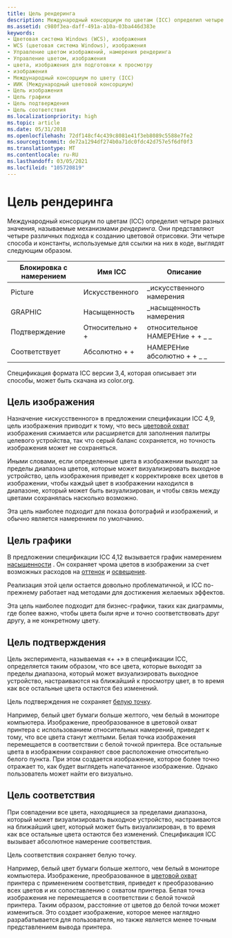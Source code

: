 ```yaml
---
title: Цель рендеринга
description: Международный консорциум по цветам (ICC) определил четыре разных значения, называемые механизмами рендеринга.
ms.assetid: c980f3ea-daff-491a-a10a-03ba446d383e
keywords:
- Цветовая система Windows (WCS), изображения
- WCS (цветовая система Windows), изображения
- Управление цветом изображений, намерения рендеринга
- Управление цветом, изображения
- цвета, изображения для подготовки к просмотру
- изображения
- Международный консорциум по цвету (ICC)
- ИИК (Международный цветовой консорциум)
- Цель изображения
- Цель графики
- Цель подтверждения
- Цель соответствия
ms.localizationpriority: high
ms.topic: article
ms.date: 05/31/2018
ms.openlocfilehash: 72df148cf4c439c8081e41f3eb8089c5588e7fe2
ms.sourcegitcommit: de72a1294df274b0a71dc0fdc42d757e5f6df0f3
ms.translationtype: MT
ms.contentlocale: ru-RU
ms.lasthandoff: 03/05/2021
ms.locfileid: "105720819"
---
```

# <a name="rendering-intents"></a>Цель рендеринга

Международный консорциум по цветам (ICC) определил четыре разных значения, называемые механизмами *рендеринга*. Они представляют четыре различных подхода к созданию цветовой отрисовки. Эти четыре способа и константы, используемые для ссылки на них в коде, выглядят следующим образом.



| Блокировка с намерением                            | Имя ICC              | Описание                    |
|-----------------------------------|-----------------------|--------------------------------|
| Picture | Искусственного            | \_искусственного намерения             |
| GRAPHIC | Насыщенность            | \_насыщенность намерения             |
| Подтверждение     | Относительно + + | относительное НАМЕРЕНие + + \_ \_ |
| Соответствует     | Абсолютно + + | НАМЕРЕНие абсолютно + + \_ \_ |




 

Спецификация формата ICC версии 3,4, которая описывает эти способы, может быть скачана из color.org.

## <a name="picture-intent"></a>Цель изображения

Назначение «искусственного» в предложении спецификации ICC 4,9, цель изображения приводит к тому, что весь [цветовой охват](./g.md) изображения сжимается или расширяется для заполнения палитры целевого устройства, так что серый баланс сохраняется, но точность изображения может не сохраняться.

Иными словами, если определенные цвета в изображении выходят за пределы диапазона цветов, которые может визуализировать выходное устройство, цель изображения приведет к корректировке всех цветов в изображении, чтобы каждый цвет в изображении находился в диапазоне, который может быть визуализирован, и чтобы связь между цветами сохранялась насколько возможно.

Эта цель наиболее подходит для показа фотографий и изображений, и обычно является намерением по умолчанию.

## <a name="graphic-intent"></a>Цель графики

В предложении спецификации ICC 4,12 вызывается график намерением [насыщенности](s.md) . Он сохраняет чрома цветов в изображении за счет возможных расходов на [оттенок](h.md) и [освещение](l.md).

Реализация этой цели остается довольно проблематичной, и ICC по-прежнему работает над методами для достижения желаемых эффектов.

Эта цель наиболее подходит для бизнес-графики, таких как диаграммы, где более важно, чтобы цвета были ярче и точно соответствовать друг другу, а не конкретному цвету.

## <a name="proof-intent"></a>Цель подтверждения

Цель эксперимента, называемая «+ +» в спецификации ICC, определяется таким образом, что все цвета, которые выходят за пределы диапазона, который может визуализировать выходное устройство, настраиваются на ближайший к просмотру цвет, в то время как все остальные цвета остаются без изменений.

Цель подтверждения не сохраняет [белую точку](w.md).

Например, белый цвет бумаги больше желтого, чем белый в мониторе компьютера. Изображение, преобразованное в цветовой охват принтера с использованием относительных намерений, приведет к тому, что все цвета станут желтыми. Белая точка изображения перемещается в соответствии с белой точкой принтера. Все остальные цвета в изображении сохраняют свое расположение относительно белого пункта. При этом создается изображение, которое более точно отражает то, как будет выглядеть напечатанное изображение. Однако пользователь может найти его визуально.

## <a name="match-intent"></a>Цель соответствия

При совпадении все цвета, находящиеся за пределами диапазона, который может визуализировать выходное устройство, настраиваются на ближайший цвет, который может быть визуализирован, в то время как все остальные цвета остаются без изменений. Спецификация ICC вызывает абсолютное намерение соответствия.

Цель соответствия сохраняет белую точку.

Например, белый цвет бумаги больше желтого, чем белый в мониторе компьютера. Изображение, преобразованное в [цветовой охват](./g.md) принтера с применением соответствия, приведет к преобразованию всех цветов и их сопоставлению с охватом принтера. Белая точка изображения не перемещается в соответствии с белой точкой принтера. Таким образом, расстояние от цветов до белой точки может измениться. Это создает изображение, которое менее наглядно разрабатывается для пользователя, но также является менее точным представлением вывода принтера.

 

 